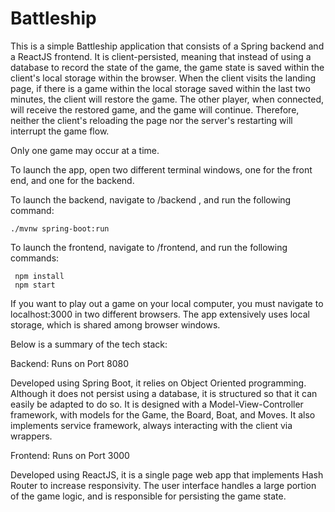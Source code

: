 # Battleship

This is a simple Battleship application that consists of a Spring backend and a ReactJS frontend. It is client-persisted, meaning that instead of using a database to record the state of the game, the game state is saved within the client's local storage within the browser. When the client visits the landing page, if there is a game within the local storage saved within the last two minutes, the client will restore the game. The other player, when connected, will receive the restored game, and the game will continue. Therefore, neither the client's reloading the page nor the server's restarting will interrupt the game flow.

Only one game may occur at a time. 

To launch the app, open two different terminal windows, one for the front end, and one for the backend. 

To launch the backend, navigate to  /backend , and run the following command:

    ./mvnw spring-boot:run

To launch the frontend, navigate to /frontend, and run the following commands:

     npm install
     npm start
     
If you want to play out a game on your local computer, you must navigate to localhost:3000 in two different browsers. The app extensively uses local storage, which is shared among browser windows.

Below is a summary of the tech stack:

Backend: Runs on Port 8080

  Developed using Spring Boot, it relies on Object Oriented programming. Although it does not persist using a database, it is structured so that it can easily be adapted to do so. It is designed with a Model-View-Controller framework, with models for the Game, the Board, Boat, and Moves. It also implements service framework, always interacting with the client via wrappers.
  
Frontend: Runs on Port 3000

  Developed using ReactJS, it is a single page web app that implements Hash Router to increase responsivity. The user interface handles a large portion of the game logic, and is responsible for persisting the game state.
